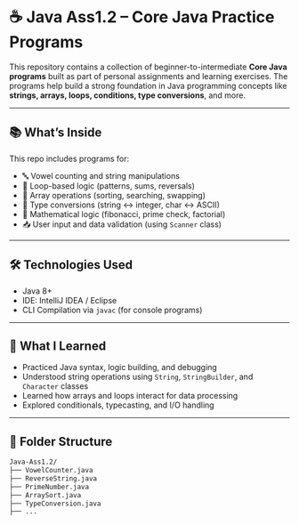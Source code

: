# ☕ Java Ass1.2 – Core Java Practice Programs

This repository contains a collection of beginner-to-intermediate **Core Java programs** built as part of personal assignments and learning exercises. The programs help build a strong foundation in Java programming concepts like **strings, arrays, loops, conditions, type conversions**, and more.

---

## 📚 What’s Inside

This repo includes programs for:

- 🔤 Vowel counting and string manipulations
- 🔁 Loop-based logic (patterns, sums, reversals)
- 🔄 Array operations (sorting, searching, swapping)
- 🔣 Type conversions (string ↔ integer, char ↔ ASCII)
- 🧮 Mathematical logic (fibonacci, prime check, factorial)
- 📥 User input and data validation (using `Scanner` class)

---

## 🛠 Technologies Used

- Java 8+
- IDE: IntelliJ IDEA / Eclipse
- CLI Compilation via `javac` (for console programs)

---

## 🧠 What I Learned

- Practiced Java syntax, logic building, and debugging
- Understood string operations using `String`, `StringBuilder`, and `Character` classes
- Learned how arrays and loops interact for data processing
- Explored conditionals, typecasting, and I/O handling

---

## 📁 Folder Structure

```bash
Java-Ass1.2/
├── VowelCounter.java
├── ReverseString.java
├── PrimeNumber.java
├── ArraySort.java
├── TypeConversion.java
├── ...
